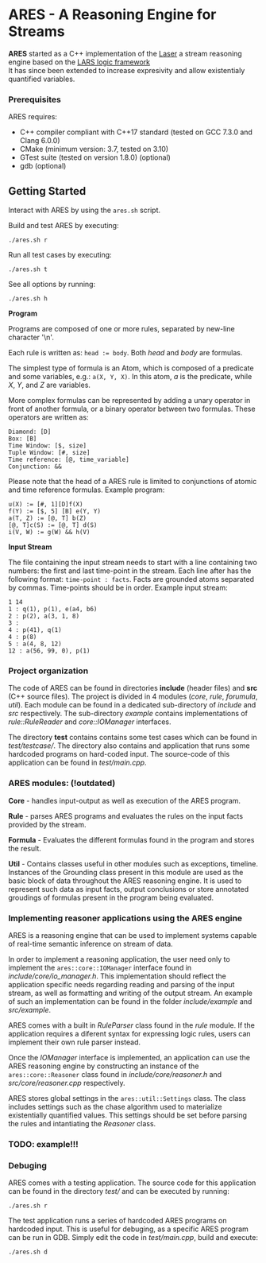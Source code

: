 # ARES - A Reasoning Engine for Streams 

**ARES** started as a C++ implementation of the [Laser](https://research.vu.nl/en/publications/expressive-stream-reasoning-with-ares) a stream reasoning engine 
based on the [LARS logic framework](http://www.kr.tuwien.ac.at/research/projects/dhsr/pub/2015/bdef2015-aaai.pdf)   
It has since been extended to increase expresivity and allow existentialy quantified variables.  

### Prerequisites
ARES requires:
* C++ compiler compliant with C++17 standard (tested on GCC 7.3.0 and 
Clang 6.0.0)
* CMake (minimum version: 3.7, tested on 3.10)
* GTest suite (tested on version 1.8.0) (optional)
* gdb (optional)

## Getting Started

Interact with ARES by using the `ares.sh` script. 

Build and test ARES by executing:
```
./ares.sh r 
```

Run all test cases by executing:
```
./ares.sh t 
```

See all options by running:
```
./ares.sh h 
```

**Program**

Programs are composed of one or more rules, separated by new-line character '\n'.

Each rule is written as: `head := body`. Both *head* and *body* are formulas. 

The simplest type of formula is an Atom, which is composed of a predicate and
some variables, e.g.: `a(X, Y, X)`. In this atom, *a* is the predicate, while 
*X*, *Y*, and *Z* are variables.

More complex formulas can be represented by adding a unary operator in front 
of another
formula, or a binary operator between two formulas. 
These operators are written as: 
```
Diamond: [D]
Box: [B]
Time Window: [$, size]
Tuple Window: [#, size]
Time reference: [@, time_variable]
Conjunction: &&
```
Please note that the head of a ARES rule is limited to conjunctions of atomic 
and time reference formulas.
Example program:
```
u(X) := [#, 1][D]f(X)
f(Y) := [$, 5] [B] e(Y, Y)
a(T, Z) := [@, T] b(Z)
[@, T]c(S) := [@, T] d(S)
i(V, W) := g(W) && h(V)
```

**Input Stream**

The file containing the input stream needs to start with a line containing two 
numbers: the first and last time-point in the stream.
Each line after has the following format: `time-point : facts`. Facts are grounded
atoms separated by commas. Time-points should be in order.
Example input stream:
```
1 14 
1 : q(1), p(1), e(a4, b6)
2 : p(2), a(3, 1, 8)
3 : 
4 : p(41), q(1) 
4 : p(8)
5 : a(4, 8, 12)
12 : a(56, 99, 0), p(1)
```

### Project organization
The code of ARES can be found in directories **include** (header files) and 
**src** (C++ source files). 
The project is divided in 4 modules (*core*, *rule*, *forumula*, 
*util*). Each module can be found in a dedicated sub-directory of *include*
and *src* respectively. The sub-directory *example* contains implementations of 
*rule::RuleReader* and *core::IOManager* interfaces. 

The directory **test** contains contains some test cases which can be found in 
*test/testcase/*. The directory also contains and application that runs some 
hardcoded programs on hard-coded input. The source-code of this application can 
be found in *test/main.cpp*.

### ARES modules: (!outdated)

**Core** - handles input-output as well as execution of the ARES program. 

**Rule** - parses ARES programs and evaluates the rules on the input facts
provided by the stream. 

**Formula** - Evaluates the different formulas found in the program and stores
the result. 

**Util** - Contains classes useful in other modules such as exceptions, timeline.
Instances of the Grounding class present in this module are used as the basic 
block of data throughout the ARES reasoning engine. It is used to represent
such data as input facts, output conclusions or store annotated groudings of 
formulas present in the program being evaluated. 

### Implementing reasoner applications using the  ARES engine

ARES is a reasoning engine that can be used to implement systems capable of
real-time semantic inference on stream of data. 

In order to implement a reasoning application, the user need only to implement 
the 
`ares::core::IOManager` interface found in 
*include/core/io_manager.h*. This 
implementation should reflect the application specific needs regarding reading
and parsing of the input stream, as well as formatting and writing of the output
stream. An example of such an implementation can be found in the folder 
*include/example* and *src/example*.  

ARES comes with a built in *RuleParser* class found in the _rule_ module. 
If the application requires a diferent syntax for expressing logic rules, 
users can implement their own rule parser instead.

Once the *IOManager* interface is implemented, 
an application can use the ARES 
reasoning engine by constructing an instance of the `ares::core::Reasoner` class
found in *include/core/reasoner.h* and *src/core/reasoner.cpp* respectively.

ARES stores global settings in the `ares::util::Settings` class.
The class includes settings such as the chase algorithm used to materialize 
existentially quantified values. 
This settings should be set before parsing the rules and intantiating the 
_Reasoner_ class. 

### TODO: example!!!


### Debuging

ARES comes with a testing application. 
The source code for this application can be found in the directory 
*test/* and can be executed by running:
```
./ares.sh r 
```

The test application runs a series of hardcoded ARES programs on hardcoded input.
This is useful for debuging, as a specific ARES program can be run in GDB. 
Simply edit the code in *test/main.cpp*, build and execute:
```
./ares.sh d 
```
